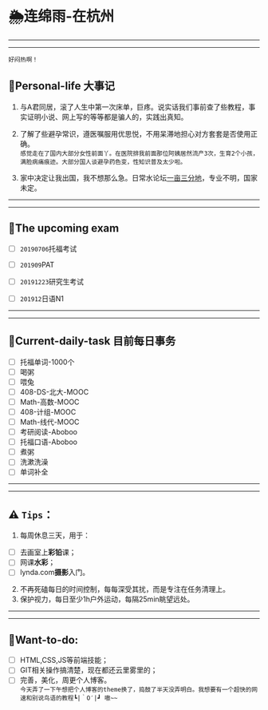 # 🌦连绵雨-在杭州     
---    
---  
`好闷热啊！` 
## 💍Personal-life 大事记  
 1. 与A君同居，滚了人生中第一次床单，巨疼。说实话我们事前查了些教程，事实证明小说、网上写的等等都是骗人的，实践出真知。
 2. 了解了些避孕常识，遵医嘱服用优思悦，不用呆滞地担心对方套套是否使用正确。  
   `感觉走在了国内大部分女性前面丫。在医院排我前面那位阿姨居然流产3次，生育2个小孩，满脸病痛痕迹。大部分国人谈避孕药色变，性知识普及太少啦。`   
 
 
  3. 家中决定让我出国，我不想那么急。日常水论坛[一亩三分地](https://www.1point3acres.com/bbs/)，专业不明，国家未定。  
---  
---  

## 💍The upcoming exam  
 - [ ] `20190706`托福考试  
 - [ ] `201909`PAT
 - [ ] `20191223`研究生考试  
 
 - [ ] `201912`日语N1  
---  
---  

## 💍Current-daily-task 目前每日事务
 - [ ] 托福单词-1000个  
 - [ ] 喝粥  
 - [ ] 喂兔  
 - [ ] 408-DS-北大-MOOC  
 - [ ] Math-高数-MOOC  
 - [ ] 408-计组-MOOC  
 - [ ] Math-线代-MOOC  
 - [ ] 考研阅读-Aboboo
 - [ ] 托福口语-Aboboo
 - [ ] 煮粥
 - [ ] 洗漱洗澡
 - [ ] 单词补全  
---   
---  

## ⚠ `Tips`：
1. 每周休息三天，用于：   
  - [ ] 去画室上**彩铅**课；  
  - [ ] 网课**水彩**；   
  - [ ] lynda.com**摄影**入门。  
2. 不再死磕每日的时间控制，每每深受其扰，而是专注在任务清理上。  
3. 保护视力，每日至少1h户外运动，每隔25min眺望远处。  

---  
---  
## 💍Want-to-do:  
- [ ] HTML,CSS,JS等前端技能；  
- [ ] GIT相关操作搞清楚，现在都还云里雾里的；  
- [ ] 完善，美化，周更个人博客。  
`今天弄了一下午想把个人博客的theme换了，捣鼓了半天没弄明白。我想要有一个超快的网速和别说鸟语的教程┗|｀O′|┛ 嗷~~`

